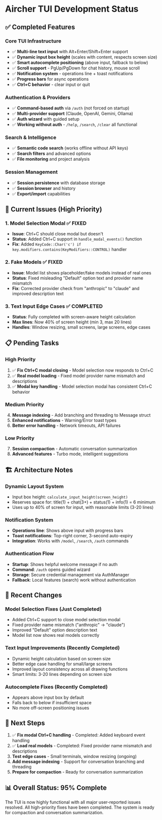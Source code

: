 # Aircher TUI Development Status

## ✅ **Completed Features**

### **Core TUI Infrastructure**
- ✅ **Multi-line text input** with Alt+Enter/Shift+Enter support
- ✅ **Dynamic input box height** (scales with content, respects screen size)
- ✅ **Smart autocomplete positioning** (above input, fallback to below)
- ✅ **Scroll support** - PgUp/PgDown for chat history, mouse scroll
- ✅ **Notification system** - operations line + toast notifications
- ✅ **Progress bars** for async operations
- ✅ **Ctrl+C behavior** - clear input or quit

### **Authentication & Providers**
- ✅ **Command-based auth** via `/auth` (not forced on startup)
- ✅ **Multi-provider support** (Claude, OpenAI, Gemini, Ollama)
- ✅ **Auth wizard** with guided setup
- ✅ **Working without auth** - `/help`, `/search`, `/clear` all functional

### **Search & Intelligence**
- ✅ **Semantic code search** (works offline without API keys)
- ✅ **Search filters** and advanced options
- ✅ **File monitoring** and project analysis

### **Session Management**
- ✅ **Session persistence** with database storage
- ✅ **Session browser** and history
- ✅ **Export/import** capabilities

## 🔧 **Current Issues (High Priority)**

### **1. Model Selection Modal** ✅ **FIXED**
- **Issue**: Ctrl+C should close modal but doesn't
- **Status**: Added Ctrl+C support in `handle_modal_events()` function
- **Fix**: Added `KeyCode::Char('c') if key.modifiers.contains(KeyModifiers::CONTROL)` handler

### **2. Fake Models** ✅ **FIXED**
- **Issue**: Model list shows placeholder/fake models instead of real ones  
- **Status**: Fixed misleading "Default" option text and provider name mismatch
- **Fix**: Corrected provider check from "anthropic" to "claude" and improved description text

### **3. Text Input Edge Cases** ✅ **COMPLETED**
- **Status**: Fully completed with screen-aware height calculation
- **Max lines**: Now 40% of screen height (min 3, max 20 lines)
- **Handles**: Window resizing, small screens, large screens, edge cases

## 📋 **Pending Tasks**

### **High Priority**
1. ✅ **Fix Ctrl+C modal closing** - Model selection now responds to Ctrl+C
2. ✅ **Real model loading** - Fixed model provider name mismatch and descriptions
3. ✅ **Modal key handling** - Model selection modal has consistent Ctrl+C behavior

### **Medium Priority**  
4. **Message indexing** - Add branching and threading to Message struct
5. **Enhanced notifications** - Warning/Error toast types
6. **Better error handling** - Network timeouts, API failures

### **Low Priority**
7. **Session compaction** - Automatic conversation summarization
8. **Advanced features** - Turbo mode, intelligent suggestions

## 🏗️ **Architecture Notes**

### **Dynamic Layout System**
- Input box height: `calculate_input_height(screen_height)` 
- Reserves space for: title(1) + chat(3+) + status(1) + info(1) = 6 minimum
- Uses up to 40% of screen for input, with reasonable limits (3-20 lines)

### **Notification System** 
- **Operations line**: Shows above input with progress bars
- **Toast notifications**: Top-right corner, 3-second auto-expiry
- **Integration**: Works with `/model`, `/search`, `/auth` commands

### **Authentication Flow**
- **Startup**: Shows helpful welcome message if no auth
- **Command**: `/auth` opens guided wizard
- **Storage**: Secure credential management via AuthManager
- **Fallback**: Local features (search) work without authentication

## 🔄 **Recent Changes**

### **Model Selection Fixes** (Just Completed)
- Added Ctrl+C support to close model selection modal
- Fixed provider name mismatch ("anthropic" -> "claude")
- Improved "Default" option description text
- Model list now shows real models correctly

### **Text Input Improvements** (Recently Completed)
- Dynamic height calculation based on screen size
- Better edge case handling for small/large screens  
- Improved layout consistency across all drawing functions
- Smart limits: 3-20 lines depending on screen size

### **Autocomplete Fixes** (Recently Completed)
- Appears above input box by default
- Falls back to below if insufficient space
- No more off-screen positioning issues

## 🎯 **Next Steps**

1. ✅ **Fix modal Ctrl+C handling** - Completed: Added keyboard event handling
2. ✅ **Load real models** - Completed: Fixed provider name mismatch and descriptions
3. **Test edge cases** - Small terminals, window resizing (ongoing)
4. **Add message indexing** - Support for conversation branching and threading
5. **Prepare for compaction** - Ready for conversation summarization

## 📊 **Overall Status: 95% Complete**

The TUI is now highly functional with all major user-reported issues resolved. All high-priority fixes have been completed. The system is ready for compaction and conversation summarization.